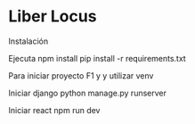 <h1> Liber Locus </h1>

Instalación

Ejecuta
npm install
pip install -r requirements.txt

Para iniciar proyecto F1 y y utilizar venv

Iniciar django
python manage.py runserver

Iniciar react
npm run dev
